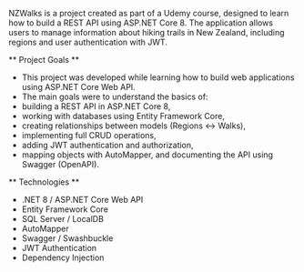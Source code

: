 NZWalks is a project created as part of a Udemy course, designed to learn how to build a REST API using ASP.NET Core 8.
The application allows users to manage information about hiking trails in New Zealand, including regions and user authentication with JWT.

** Project Goals **

- This project was developed while learning how to build web applications using ASP.NET Core Web API.
- The main goals were to understand the basics of:
- building a REST API in ASP.NET Core 8,
- working with databases using Entity Framework Core,
- creating relationships between models (Regions ↔ Walks),
- implementing full CRUD operations,
- adding JWT authentication and authorization,
- mapping objects with AutoMapper, and documenting the API using Swagger (OpenAPI).

** Technologies **

- .NET 8 / ASP.NET Core Web API
- Entity Framework Core
- SQL Server / LocalDB
- AutoMapper
- Swagger / Swashbuckle
- JWT Authentication
- Dependency Injection
